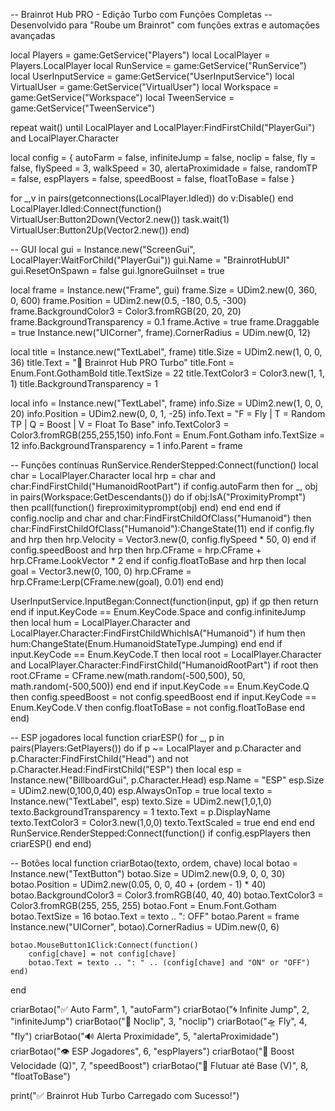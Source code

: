 -- Brainrot Hub PRO - Edição Turbo com Funções Completas
-- Desenvolvido para "Roube um Brainrot" com funções extras e automações avançadas

local Players = game:GetService("Players")
local LocalPlayer = Players.LocalPlayer
local RunService = game:GetService("RunService")
local UserInputService = game:GetService("UserInputService")
local VirtualUser = game:GetService("VirtualUser")
local Workspace = game:GetService("Workspace")
local TweenService = game:GetService("TweenService")

repeat wait() until LocalPlayer and LocalPlayer:FindFirstChild("PlayerGui") and LocalPlayer.Character

local config = {
    autoFarm = false,
    infiniteJump = false,
    noclip = false,
    fly = false,
    flySpeed = 3,
    walkSpeed = 30,
    alertaProximidade = false,
    randomTP = false,
    espPlayers = false,
    speedBoost = false,
    floatToBase = false
}

for _,v in pairs(getconnections(LocalPlayer.Idled)) do v:Disable() end
LocalPlayer.Idled:Connect(function()
    VirtualUser:Button2Down(Vector2.new())
    task.wait(1)
    VirtualUser:Button2Up(Vector2.new())
end)

-- GUI
local gui = Instance.new("ScreenGui", LocalPlayer:WaitForChild("PlayerGui"))
gui.Name = "BrainrotHubUI"
gui.ResetOnSpawn = false
gui.IgnoreGuiInset = true

local frame = Instance.new("Frame", gui)
frame.Size = UDim2.new(0, 360, 0, 600)
frame.Position = UDim2.new(0.5, -180, 0.5, -300)
frame.BackgroundColor3 = Color3.fromRGB(20, 20, 20)
frame.BackgroundTransparency = 0.1
frame.Active = true
frame.Draggable = true
Instance.new("UICorner", frame).CornerRadius = UDim.new(0, 12)

local title = Instance.new("TextLabel", frame)
title.Size = UDim2.new(1, 0, 0, 36)
title.Text = "🧠 Brainrot Hub PRO Turbo"
title.Font = Enum.Font.GothamBold
title.TextSize = 22
title.TextColor3 = Color3.new(1, 1, 1)
title.BackgroundTransparency = 1

local info = Instance.new("TextLabel", frame)
info.Size = UDim2.new(1, 0, 0, 20)
info.Position = UDim2.new(0, 0, 1, -25)
info.Text = "F = Fly | T = Random TP | Q = Boost | V = Float To Base"
info.TextColor3 = Color3.fromRGB(255,255,150)
info.Font = Enum.Font.Gotham
info.TextSize = 12
info.BackgroundTransparency = 1
info.Parent = frame

-- Funções contínuas
RunService.RenderStepped:Connect(function()
    local char = LocalPlayer.Character
    local hrp = char and char:FindFirstChild("HumanoidRootPart")
    if config.autoFarm then
        for _, obj in pairs(Workspace:GetDescendants()) do
            if obj:IsA("ProximityPrompt") then
                pcall(function() fireproximityprompt(obj) end)
            end
        end
    end
    if config.noclip and char and char:FindFirstChildOfClass("Humanoid") then
        char:FindFirstChildOfClass("Humanoid"):ChangeState(11)
    end
    if config.fly and hrp then
        hrp.Velocity = Vector3.new(0, config.flySpeed * 50, 0)
    end
    if config.speedBoost and hrp then
        hrp.CFrame = hrp.CFrame + hrp.CFrame.LookVector * 2
    end
    if config.floatToBase and hrp then
        local goal = Vector3.new(0, 100, 0)
        hrp.CFrame = hrp.CFrame:Lerp(CFrame.new(goal), 0.01)
    end
end)

UserInputService.InputBegan:Connect(function(input, gp)
    if gp then return end
    if input.KeyCode == Enum.KeyCode.Space and config.infiniteJump then
        local hum = LocalPlayer.Character and LocalPlayer.Character:FindFirstChildWhichIsA("Humanoid")
        if hum then hum:ChangeState(Enum.HumanoidStateType.Jumping) end
    end
    if input.KeyCode == Enum.KeyCode.T then
        local root = LocalPlayer.Character and LocalPlayer.Character:FindFirstChild("HumanoidRootPart")
        if root then
            root.CFrame = CFrame.new(math.random(-500,500), 50, math.random(-500,500))
        end
    end
    if input.KeyCode == Enum.KeyCode.Q then
        config.speedBoost = not config.speedBoost
    end
    if input.KeyCode == Enum.KeyCode.V then
        config.floatToBase = not config.floatToBase
    end
end)

-- ESP jogadores
local function criarESP()
    for _, p in pairs(Players:GetPlayers()) do
        if p ~= LocalPlayer and p.Character and p.Character:FindFirstChild("Head") and not p.Character.Head:FindFirstChild("ESP") then
            local esp = Instance.new("BillboardGui", p.Character.Head)
            esp.Name = "ESP"
            esp.Size = UDim2.new(0,100,0,40)
            esp.AlwaysOnTop = true
            local texto = Instance.new("TextLabel", esp)
            texto.Size = UDim2.new(1,0,1,0)
            texto.BackgroundTransparency = 1
            texto.Text = p.DisplayName
            texto.TextColor3 = Color3.new(1,0,0)
            texto.TextScaled = true
        end
    end
end
RunService.RenderStepped:Connect(function()
    if config.espPlayers then criarESP() end
end)

-- Botões
local function criarBotao(texto, ordem, chave)
    local botao = Instance.new("TextButton")
    botao.Size = UDim2.new(0.9, 0, 0, 30)
    botao.Position = UDim2.new(0.05, 0, 0, 40 + (ordem - 1) * 40)
    botao.BackgroundColor3 = Color3.fromRGB(40, 40, 40)
    botao.TextColor3 = Color3.fromRGB(255, 255, 255)
    botao.Font = Enum.Font.Gotham
    botao.TextSize = 16
    botao.Text = texto .. ": OFF"
    botao.Parent = frame
    Instance.new("UICorner", botao).CornerRadius = UDim.new(0, 6)

    botao.MouseButton1Click:Connect(function()
        config[chave] = not config[chave]
        botao.Text = texto .. ": " .. (config[chave] and "ON" or "OFF")
    end)
end

criarBotao("✅ Auto Farm", 1, "autoFarm")
criarBotao("🌀 Infinite Jump", 2, "infiniteJump")
criarBotao("🚪 Noclip", 3, "noclip")
criarBotao("🛸 Fly", 4, "fly")
criarBotao("🔊 Alerta Proximidade", 5, "alertaProximidade")
criarBotao("👁️ ESP Jogadores", 6, "espPlayers")
criarBotao("💨 Boost Velocidade (Q)", 7, "speedBoost")
criarBotao("🚀 Flutuar até Base (V)", 8, "floatToBase")

print("✅ Brainrot Hub Turbo Carregado com Sucesso!")
